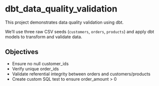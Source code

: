 # dbt_data_quality_validation
This project demonstrates data quality validation using dbt.

We’ll use three raw CSV seeds (`customers`, `orders`, `products`) and apply dbt models to transform and validate data.

## Objectives
- Ensure no null customer_ids
- Verify unique order_ids
- Validate referential integrity between orders and customers/products
- Create custom SQL test to ensure order_amount > 0
